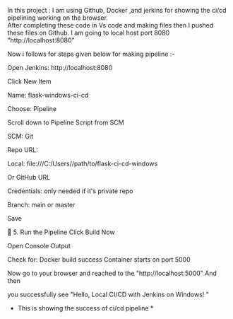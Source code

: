 In this project :
I am using Github, Docker ,and jerkins for showing the ci/cd pipelining working on the browser.  
After completing these code in Vs code and making files then I pushed these files on Github.
I am going to local host port 8080     "http://localhost:8080"

Now i follows for steps given below for making pipeline :-


Open Jenkins: http://localhost:8080

Click New Item

Name: flask-windows-ci-cd

Choose: Pipeline

Scroll down to Pipeline Script from SCM

SCM: Git

Repo URL:

Local: file:///C:/Users/<YourUsername>/path/to/flask-ci-cd-windows

Or GitHub URL

Credentials: only needed if it's private repo

Branch: main or master

Save

🧪 5. Run the Pipeline
Click Build Now

Open Console Output

Check for:
Docker build success
Container starts on port 5000


Now go to your browser and reached to the "http://localhost:5000"   And then 

 you successfully see "Hello, Local CI/CD with Jenkins on Windows! "



* This is showing the success of  ci/cd pipeline * 



